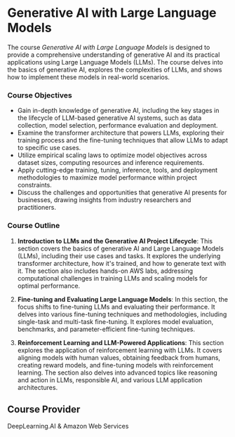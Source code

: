 # Generative AI with Large Language Models

The course *Generative AI with Large Language Models* is designed to provide a comprehensive understanding of generative AI and its practical applications using Large Language Models (LLMs). The course delves into the basics of generative AI, explores the complexities of LLMs, and shows how to implement these models in real-world scenarios.

### Course Objectives
- Gain in-depth knowledge of generative AI, including the key stages in the lifecycle of LLM-based generative AI systems, such as data collection, model selection, performance evaluation and deployment.
- Examine the transformer architecture that powers LLMs, exploring their training process and the fine-tuning techniques that allow LLMs to adapt to specific use cases.
- Utilize empirical scaling laws to optimize model objectives across dataset sizes, computing resources and inference requirements.
- Apply cutting-edge training, tuning, inference, tools, and deployment methodologies to maximize model performance within project constraints.
- Discuss the challenges and opportunities that generative AI presents for businesses, drawing insights from industry researchers and practitioners.

### Course Outline

1. **Introduction to LLMs and the Generative AI Project Lifecycle**: This section covers the basics of generative AI and Large Language Models (LLMs), including their use cases and tasks. It explores the underlying transformer architecture, how it's trained, and how to generate text with it. The section also includes hands-on AWS labs, addressing computational challenges in training LLMs and scaling models for optimal performance.

2. **Fine-tuning and Evaluating Large Language Models**: In this section, the focus shifts to fine-tuning LLMs and evaluating their performance. It delves into various fine-tuning techniques and methodologies, including single-task and multi-task fine-tuning. It explores model evaluation, benchmarks, and parameter-efficient fine-tuning techniques.

3. **Reinforcement Learning and LLM-Powered Applications**: This section explores the application of reinforcement learning with LLMs. It covers aligning models with human values, obtaining feedback from humans, creating reward models, and fine-tuning models with reinforcement learning. The section also delves into advanced topics like reasoning and action in LLMs, responsible AI, and various LLM application architectures.


## Course Provider
DeepLearning.AI & Amazon Web Services
